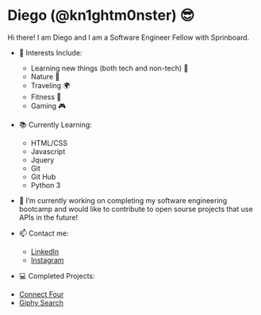 
# Diego (@kn1ghtm0nster) 😎
  
  Hi there! I am Diego and I am a Software Engineer Fellow with Sprinboard.



- 👀 Interests Include:
  * Learning new things (both tech and non-tech) 📖
  * Nature 🌳
  * Traveling 🌍
  * Fitness 💪
  * Gaming 🎮

- 📚 Currently Learning:
  * HTML/CSS
  * Javascript
  * Jquery
  * Git
  * Git Hub
  * Python 3

- 📎 I’m currently working on completing my software engineering bootcamp and would like to contribute to open sourse projects that use APIs in the future!

- 📫 Contact me:
  * [LinkedIn](https://www.linkedin.com/in/diegoquintanilla/)
  * [Instagram](https://www.instagram.com/mrquintanillaforreal/)

- 💻 Completed Projects:
 * [Connect Four](https://github.com/kn1ghtm0nster/connect-four)
 * [Giphy Search](https://github.com/kn1ghtm0nster/giphy-app)
